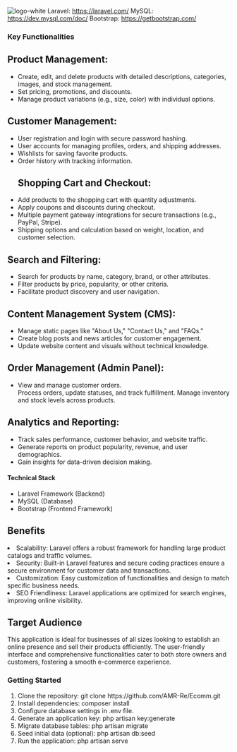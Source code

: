 ![logo-white](https://github.com/AMR-Re/Ecomm/assets/74749937/7c2414b0-2baf-4383-a4ed-0a3d3d5ff038)
Laravel: https://laravel.com/ MySQL: https://dev.mysql.com/doc/ Bootstrap: https://getbootstrap.com/

<h3>Key Functionalities</h3>
<h2>Product Management:</h2>
<ul>
<li>Create, edit, and delete products with detailed descriptions, categories, images, and stock management.</li>
    <li>Set pricing, promotions, and discounts. </li>
<li>Manage product variations (e.g., size, color) with individual options.</li>
    
</ul>
<h2>Customer Management:</h2>
<ul>
<li>User registration and login with secure password hashing.</li>
<li>User accounts for managing profiles, orders, and shipping addresses.</li>
<li>Wishlists for saving favorite products.</li>
<li>Order history with tracking information.</li>
<h2>Shopping Cart and Checkout:</h2>
<li>Add products to the shopping cart with quantity adjustments.</li>
<li>Apply coupons and discounts during checkout.</li>
<li>Multiple payment gateway integrations for secure transactions (e.g., PayPal, Stripe).</li>

<li>Shipping options and calculation based on weight, location, and customer selection.</li>
</ul>

<h2>Search and Filtering:</h2>
<ul>
<li>Search for products by name, category, brand, or other attributes.</li>
<li>Filter products by price, popularity, or other criteria.</li>
<li>Facilitate product discovery and user navigation.</li>
</ul>
<h2>Content Management System (CMS):</h2>
<ul>
<li>Manage static pages like "About Us," "Contact Us," and "FAQs."</li>
<li>Create blog posts and news articles for customer engagement.</li>
<li>Update website content and visuals without technical knowledge.</li>
</ul>
<h2>Order Management (Admin Panel):</h2>
<ul>
<li>View and manage customer orders.</li>
Process orders, update statuses, and track fulfillment.</li>
Manage inventory and stock levels across products.</li>
</ul>
<h2>Analytics and Reporting:</h2>
<ul>
<li>Track sales performance, customer behavior, and website traffic.</li>
<li>Generate reports on product popularity, revenue, and user demographics.</li>
<li>Gain insights for data-driven decision making.</li>
    </ul>
<h4>Technical Stack</h4>
<ul>
<li>Laravel Framework (Backend)</li>
<li>MySQL  (Database)</li>
<li>Bootstrap  (Frontend Framework)</li>
</ul>
<h2>Benefits</h2>
<li>Scalability: Laravel offers a robust framework for handling large product catalogs and traffic volumes.</li>
<li>Security: Built-in Laravel features and secure coding practices ensure a secure environment for customer data and transactions.</li>
<li>Customization: Easy customization of functionalities and design to match specific business needs.</li>
<li>SEO Friendliness: Laravel applications are optimized for search engines, improving online visibility.</li>

<h2>Target Audience</h2>
<p>This application is ideal for businesses of all sizes looking to establish an online presence and sell their products efficiently. The user-friendly interface and comprehensive functionalities cater to both store owners and customers, fostering a smooth e-commerce experience.</p>

<h3>Getting Started</h3>
<ol>
<li>Clone the repository: git clone https://github.com/AMR-Re/Ecomm.git</li>
<li>Install dependencies: composer install</li>
<li>Configure database settings in .env file.</li>
<li>Generate an application key: php artisan key:generate</li>
<li>Migrate database tables: php artisan migrate</li>
<li>Seed initial data (optional): php artisan db:seed</li>
<li>Run the application: php artisan serve</li>
</ol>
